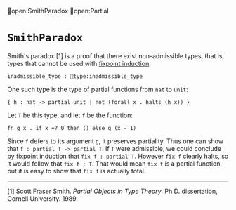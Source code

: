open:SmithParadox
open:Partial
# `SmithParadox`

Smith's paradox [1] is a proof that there exist non-admissible types,
that is, types that cannot be used with 
[fixpoint induction](../type-theory.html#partial-types).

    inadmissible_type : type:inadmissible_type

One such type is the type of partial functions from `nat` to `unit`:

    { h : nat -> partial unit | not (forall x . halts (h x)) }

Let `T` be this type, and let `f` be the function:

    fn g x . if x =? 0 then () else g (x - 1)

Since `f` defers to its argument `g`, it preserves partiality. Thus
one can show that `f : partial T -> partial T`.  If `T` were
admissible, we could conclude by fixpoint induction that 
`fix f : partial T`.  However `fix f` clearly halts, so it would
follow that `fix f : T`.  That would mean `fix f` is a partial
function, but it is easy to show that `fix f` is actually total.

---

[1] Scott Fraser Smith. *Partial Objects in Type Theory*.
Ph.D. dissertation, Cornell University. 1989.
